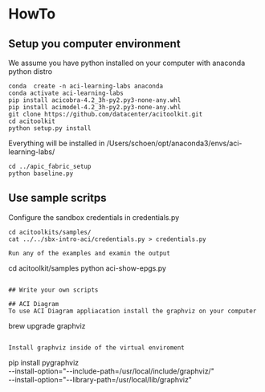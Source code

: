 # HowTo

## Setup you computer environment

We assume you have python installed on your computer with anaconda python distro

```
conda  create -n aci-learning-labs anaconda
conda activate aci-learning-labs
pip install acicobra-4.2_3h-py2.py3-none-any.whl
pip install acimodel-4.2_3h-py2.py3-none-any.whl
git clone https://github.com/datacenter/acitoolkit.git
cd acitoolkit
python setup.py install
```
Everything will be installed in /Users/schoen/opt/anaconda3/envs/aci-learning-labs/

```
cd ../apic_fabric_setup
python baseline.py
```

## Use sample scritps
Configure the sandbox credentials in credentials.py

```
cd acitoolkits/samples/
cat ../../sbx-intro-aci/credentials.py > credentials.py

Run any of the examples and examin the output

```
cd acitoolkit/samples
python aci-show-epgs.py
```

## Write your own scripts

## ACI Diagram
To use ACI Diagram appliacation install the graphviz on your computer
```
brew upgrade graphviz
```

Install graphviz inside of the virtual enviroment
```
pip install pygraphviz \
  --install-option="--include-path=/usr/local/include/graphviz/" \
  --install-option="--library-path=/usr/local/lib/graphviz"
```
